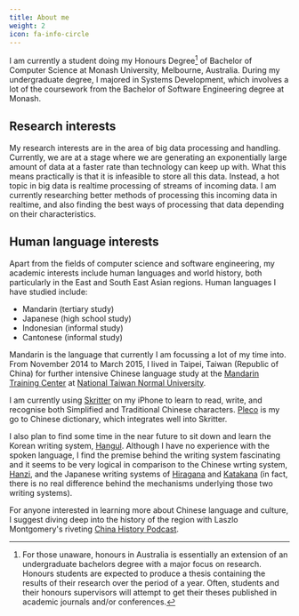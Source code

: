 ```yaml
---
title: About me
weight: 2
icon: fa-info-circle
---
```


I am currently a student doing my Honours Degree[^1] of Bachelor of Computer Science at Monash University, Melbourne,
Australia. During my undergraduate degree, I majored in Systems Development, which involves a lot of the coursework from the
Bachelor of Software Engineering degree at Monash.

## Research interests

My research interests are in the area of big data processing and handling. Currently, we are at a stage where we are
generating an exponentially large amount of data at a faster rate than technology can keep up with. What this means
practically is that it is infeasible to store all this data. Instead, a hot topic in big data is realtime processing of
streams of incoming data. I am currently researching better methods of processing this incoming data in realtime, and
also finding the best ways of processing that data depending on their characteristics.

## Human language interests

Apart from the fields of computer science and software engineering, my academic interests include human languages and
world history, both particularly in the East and South East Asian regions. Human languages I have studied include:

- Mandarin (tertiary study)
- Japanese (high school study)
- Indonesian (informal study)
- Cantonese (informal study)

Mandarin is the language that currently I am focussing a lot of my time into. From November 2014 to March 2015, I lived
in Taipei, Taiwan (Republic of China) for further intensive Chinese language study 
at the [Mandarin Training Center][1] at [National Taiwan Normal University][2].

I am currently using [Skritter][4] on my iPhone to learn to read, write, and recognise both Simplified and Traditional
Chinese characters. [Pleco][5] is my go to Chinese dictionary, which integrates well into Skritter.

I also plan to find some time in the near future to sit down and learn the Korean writing system, [Hangul][3]. Although I have
no experience with the spoken language, I find the premise behind the writing system fascinating and it seems to be very
logical in comparison to the Chinese wrting system, [Hanzi][7], and the Japanese writing systems 
of [Hiragana][8] and [Katakana][9] (in fact, there
is no real difference behind the mechanisms underlying those two writing systems).

For anyone interested in learning more about Chinese language and culture, I suggest diving deep into the history of the
region with Laszlo Montgomery's riveting [China History Podcast][6].





[^1]: For those unaware, honours in Australia is essentially an extension of an undergraduate bachelors degree with a major focus on research. Honours students are expected to produce a thesis containing the results of their research over the period of a year. Often, students and their honours supervisors will attempt to get their theses published in academic journals and/or conferences.


[1]: https://en.wikipedia.org/wiki/Mandarin_Training_Center               "Wikipedia: Mandarin Training Center"
[2]: https://en.wikipedia.org/wiki/National_Taiwan_Normal_University      "Wikipedia: National Taiwan Normal University"
[3]: https://en.wikipedia.org/wiki/Hangul                                 "Wikipedia: Hangul"
[4]: http://www.skritter.com                                              "Skritter homepage"
[5]: https://www.pleco.com/                                               "Pleco Chinese Dictionary homepage"
[6]: http://chinahistorypodcast.com/                                      "Laszlo Montgomery's China History Podcast"
[7]: https://en.wikipedia.org/wiki/Hanzi                                  "Wikipedia: Hanzi"
[8]: https://en.wikipedia.org/wiki/Hiragana                               "Wikipedia: Hiragana"
[9]: https://en.wikipedia.org/wiki/Katakana                               "Wikipedia: Katakana"
